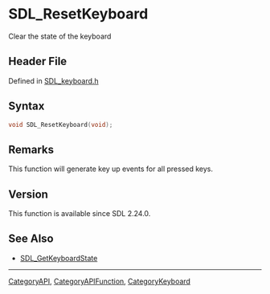 # SDL_ResetKeyboard

Clear the state of the keyboard

## Header File

Defined in [SDL_keyboard.h](https://github.com/libsdl-org/SDL/blob/SDL2/include/SDL_keyboard.h)

## Syntax

```c
void SDL_ResetKeyboard(void);
```

## Remarks

This function will generate key up events for all pressed keys.

## Version

This function is available since SDL 2.24.0.

## See Also

- [SDL_GetKeyboardState](SDL_GetKeyboardState)

----
[CategoryAPI](CategoryAPI), [CategoryAPIFunction](CategoryAPIFunction), [CategoryKeyboard](CategoryKeyboard)


